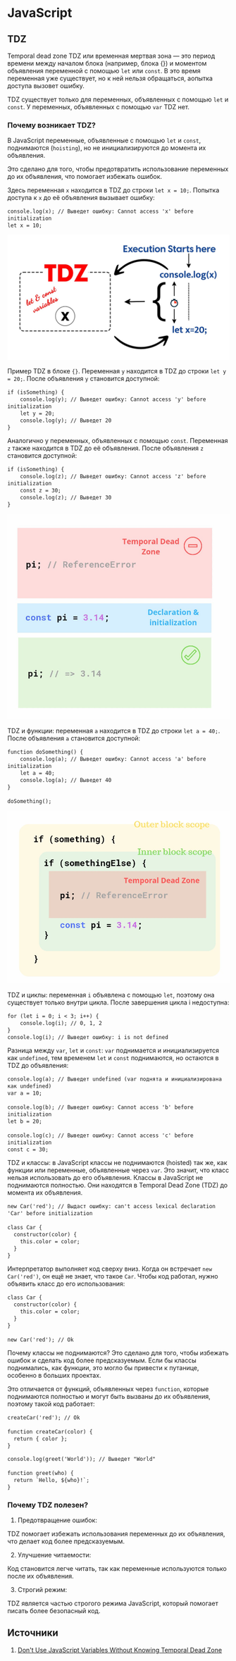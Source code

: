 # JavaScript

## TDZ

Temporal dead zone TDZ или временная мертвая зона — это период времени между началом блока (например, блока {}) и моментом объявления переменной с помощью `let` или `const`. В это время переменная уже существует, но к ней нельзя обращаться, аопытка доступа вызовет ошибку.

TDZ существует только для переменных, объявленных с помощью `let` и `const`. У переменных, объявленных с помощью `var` TDZ нет.

### Почему возникает TDZ?

В JavaScript переменные, объявленные с помощью `let` и `const`, поднимаются (`hoisting`), но не инициализируются до момента их объявления.

Это сделано для того, чтобы предотвратить использование переменных до их объявления, что помогает избежать ошибок.

Здесь переменная `x` находится в TDZ до строки `let x = 10;`. Попытка доступа к `x` до её объявления вызывает ошибку:

```
console.log(x); // Выведет ошибку: Cannot access 'x' before initialization
let x = 10;
```

![TDZ наглядно](./../assets/images/JavaScript/TDZ.jpg)

Пример TDZ в блоке `{}`. Переменная `y` находится в TDZ до строки `let y = 20;`. После объявления `y` становится доступной:

```
if (isSomething) {
    console.log(y); // Выведет ошибку: Cannot access 'y' before initialization
    let y = 20;
    console.log(y); // Выведет 20
}
```

Аналогично у переменных, объявленных с помощью `const`. Переменная `z` также находится в TDZ до её объявления. После объявления `z` становится доступной:

```
if (isSomething) {
    console.log(z); // Выведет ошибку: Cannot access 'z' before initialization
    const z = 30;
    console.log(z); // Выведет 30
}
```

![TDZ const](./../assets/images/JavaScript/TDZ%20const.jpg)

TDZ и функции: переменная `a` находится в TDZ до строки `let a = 40;`. После объявления `a` становится доступной:

```
function doSomething() {
    console.log(a); // Выведет ошибку: Cannot access 'a' before initialization
    let a = 40;
    console.log(a); // Выведет 40
}

doSomething();
```

![TDZ в блоке наглядно](./../assets/images/JavaScript/TDZ%20scope.png)

TDZ и циклы: переменная `i` объявлена с помощью `let`, поэтому она существует только внутри цикла. После завершения цикла i недоступна:

```
for (let i = 0; i < 3; i++) {
    console.log(i); // 0, 1, 2
}
console.log(i); // Выведет ошибку: i is not defined
```

Разница между `var`, `let` и `const`: `var` поднимается и инициализируется как `undefined`, тем временем `let` и `const` поднимаются, но остаются в TDZ до объявления:

```
console.log(a); // Выведет undefined (var поднята и инициализирована как undefined)
var a = 10;

console.log(b); // Выведет ошибку: Cannot access 'b' before initialization
let b = 20;

console.log(c); // Выведет ошибку: Cannot access 'c' before initialization
const c = 30;
```

TDZ и классы: в JavaScript классы не поднимаются (hoisted) так же, как функции или переменные, объявленные через `var`. Это значит, что класс нельзя использовать до его объявления. Классы в JavaScript не поднимаются полностью. Они находятся в Temporal Dead Zone (TDZ) до момента их объявления.

```
new Car('red'); // Выдаст ошибку: can't access lexical declaration 'Car' before initialization

class Car {
  constructor(color) {
    this.color = color;
  }
}
```

Интерпретатор выполняет код сверху вниз. Когда он встречает `new Car('red')`, он ещё не знает, что такое `Car`. Чтобы код работал, нужно объявить класс до его использования:

```
class Car {
  constructor(color) {
    this.color = color;
  }
}

new Car('red'); // Ok
```

Почему классы не поднимаются? Это сделано для того, чтобы избежать ошибок и сделать код более предсказуемым. Если бы классы поднимались, как функции, это могло бы привести к путанице, особенно в больших проектах.

Это отличается от функций, объявленных через `function`, которые поднимаются полностью и могут быть вызваны до их объявления, поэтому такой код работает:

```
createCar('red'); // Ok

function createCar(color) {
  return { color };
}
```

```
console.log(greet('World')); // Выведет "World"

function greet(who) {
  return `Hello, ${who}!`;
}
```

### Почему TDZ полезен?

1. Предотвращение ошибок:

TDZ помогает избежать использования переменных до их объявления, что делает код более предсказуемым.

2. Улучшение читаемости:

Код становится легче читать, так как переменные используются только после их объявления.

3. Строгий режим:

TDZ является частью строгого режима JavaScript, который помогает писать более безопасный код.

## Источники

1. [Don't Use JavaScript Variables Without Knowing Temporal Dead Zone](https://dmitripavlutin.com/javascript-variables-and-temporal-dead-zone/)
